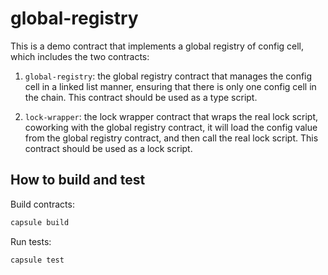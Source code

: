 # global-registry

This is a demo contract that implements a global registry of config cell, which includes the two contracts:

1. `global-registry`: the global registry contract that manages the config cell in a linked list manner, ensuring that there is only one config cell in the chain. This contract should be used as a type script.

2. `lock-wrapper`: the lock wrapper contract that wraps the real lock script, coworking with the global registry contract, it will load the config value from the global registry contract, and then call the real lock script. This contract should be used as a lock script.

## How to build and test

Build contracts:

``` sh
capsule build
```

Run tests:

``` sh
capsule test
```
